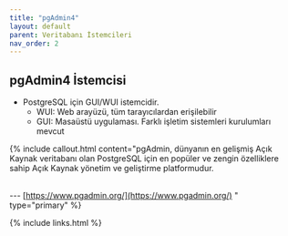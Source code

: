 ```yaml
---
title: "pgAdmin4"
layout: default
parent: Veritabanı İstemcileri
nav_order: 2
---
```


## pgAdmin4 İstemcisi

* PostgreSQL için GUI/WUI istemcidir.
  * WUI: Web arayüzü, tüm tarayıcılardan erişilebilir
  * GUI: Masaüstü uygulaması. Farklı işletim sistemleri kurulumları mevcut

{% include callout.html content="pgAdmin, dünyanın en gelişmiş Açık Kaynak veritabanı olan PostgreSQL için en popüler ve zengin özelliklere sahip Açık Kaynak yönetim ve geliştirme platformudur.<br/><br/>

--- [https://www.pgadmin.org/](https://www.pgadmin.org/) " type="primary" %}

{% include links.html %}
